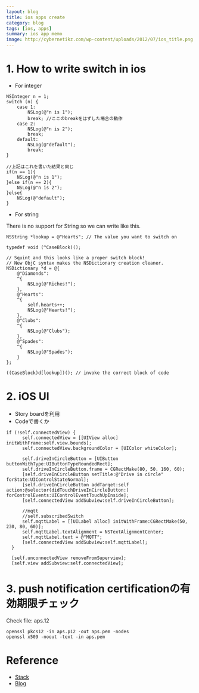 ```yaml
---
layout: blog
title: ios apps create
category: blog
tags: [ios, apps]
summary: ios app memo
image: http://cybernetikz.com/wp-content/uploads/2012/07/ios_title.png
---
```


# 1. How to write switch in ios

* For integer

```
NSInteger n = 1;
switch (n) {
    case 1:
        NSLog(@"n is 1");
        break; //ここのbreakをはずした場合の動作
    case 2:
        NSLog(@"n is 2");
        break;
    default:
        NSLog(@"default");
        break;
}

//上記はこれを書いた結果と同じ
if(n == 1){
    NSLog(@"n is 1");
}else if(n == 2){
    NSLog(@"n is 2");
}else{
    NSLog(@"default");
}

```

* For string

There is no support for String so we can write like this.

```
NSString *lookup = @"Hearts"; // The value you want to switch on

typedef void (^CaseBlock)();

// Squint and this looks like a proper switch block!
// New ObjC syntax makes the NSDictionary creation cleaner.
NSDictionary *d = @{
    @"Diamonds":
    ^{
        NSLog(@"Riches!");
    },
    @"Hearts":
    ^{
        self.hearts++;
        NSLog(@"Hearts!");
    },
    @"Clubs":
    ^{
        NSLog(@"Clubs");
    },
    @"Spades":
    ^{
        NSLog(@"Spades");
    }
};

((CaseBlock)d[lookup])(); // invoke the correct block of code
```

# 2. iOS UI

* Story boardを利用
* Codeで書くか

```
if (!self.connectedView) {
      self.connectedView = [[UIView alloc] initWithFrame:self.view.bounds];
      self.connectedView.backgroundColor = [UIColor whiteColor];

      self.driveInCircleButton = [UIButton buttonWithType:UIButtonTypeRoundedRect];
      self.driveInCircleButton.frame = CGRectMake(80, 50, 160, 60);
      [self.driveInCircleButton setTitle:@"Drive in circle" forState:UIControlStateNormal];
      [self.driveInCircleButton addTarget:self action:@selector(didTouchDriveInCircleButton:) forControlEvents:UIControlEventTouchUpInside];
      [self.connectedView addSubview:self.driveInCircleButton];

      //mqtt
      //self.subscribedSwitch
      self.mqttLabel = [[UILabel alloc] initWithFrame:CGRectMake(50, 230, 80, 60)];
      self.mqttLabel.textAlignment = NSTextAlignmentCenter;
      self.mqttLabel.text = @"MQTT";
      [self.connectedView addSubview:self.mqttLabel];
  }

  [self.unconnectedView removeFromSuperview];
  [self.view addSubview:self.connectedView];
```

# 3. push notification certificationの有効期限チェック

Check file: aps.12

```
openssl pkcs12 -in aps.p12 -out aps.pem -nodes
openssl x509 -noout -text -in aps.pem
```

# Reference

* [Stack](http://stackoverflow.com/questions/8161737/can-objective-c-switch-on-nsstring)
* [Blog](http://www.kuma-de.com/blog/2013-04-22/5215)

